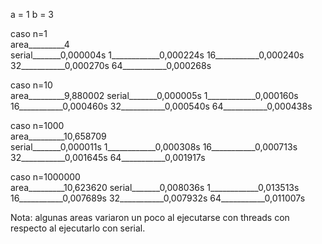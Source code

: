 a = 1
b = 3

caso n=1		       
area_________4		    
serial_______0,000004s
1____________0,000224s
16___________0,000240s
32___________0,000270s
64___________0,000268s

caso n=10		       
area_________9,880002
serial_______0,000005s
1____________0,000160s
16___________0,000460s
32___________0,000540s
64___________0,000438s

caso n=1000		       
area_________10,658709		    
serial_______0,000011s
1____________0,000308s
16___________0,000713s
32___________0,001645s
64___________0,001917s

caso n=1000000		       
area_________10,623620
serial_______0,008036s
1____________0,013513s
16___________0,007689s
32___________0,007932s
64___________0,011007s
		      	     	     	     	     	     

Nota: algunas areas variaron un poco al ejecutarse con threads con respecto al ejecutarlo con serial.
